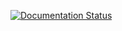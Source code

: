 [![Documentation Status](https://readthedocs.org/projects/sf-translation/badge/?version=latest)](https://sf-translation.readthedocs.io/ru/latest/?badge=latest)
